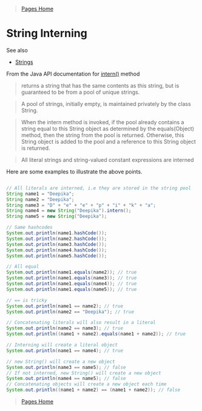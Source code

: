 >[Pages Home](Home.md)

# String Interning

See also

- [Strings](Strings.md)


From the Java API documentation for [intern()](https://docs.oracle.com/en/java/javase/17/docs/api/java.base/java/lang/String.html#intern()) method

> returns a string that has the same contents as this string, but is guaranteed to be from a pool of unique strings.

> A pool of strings, initially empty, is maintained privately by the class String.

> When the intern method is invoked, if the pool already contains a string equal to this String object as determined by the equals(Object) method, then the string from the pool is returned. Otherwise, this String object is added to the pool and a reference to this String object is returned.

> All literal strings and string-valued constant expressions are interned


Here are some examples to illustrate the above points.

```java

// All literals are interned, i.e they are stored in the string pool
String name1 = "Deepika";
String name2 = "Deepika";
String name3 = "D" + "e" + "e" + "p" + "i" + "k" + "a";
String name4 = new String("Deepika").intern();
String name5 = new String("Deepika");

// Same hashcodes
System.out.println(name1.hashCode());
System.out.println(name2.hashCode());
System.out.println(name3.hashCode());
System.out.println(name4.hashCode());
System.out.println(name5.hashCode());

// All equal
System.out.println(name1.equals(name2)); // true
System.out.println(name1.equals(name3)); // true
System.out.println(name1.equals(name4)); // true
System.out.println(name1.equals(name5)); // true

// == is tricky
System.out.println(name1 == name2); // true
System.out.println(name2 == "Deepika"); // true

// Concatenating literals will also result in a literal
System.out.println(name2 == name3); // true
System.out.println((name1 + name2).equals(name1 + name2)); // true

// Interning will create a literal object
System.out.println(name1 == name4); // true

// new String() will create a new object
System.out.println(name3 == name5); // false
// If not interned, new String() will create a new object
System.out.println(name4 == name5); // false
// Concatenating objects will create a new object each time
System.out.println((name1 + name2) == (name1 + name2)); // false

```
>[Pages Home](Home.md)
